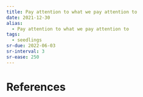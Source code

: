 ```yaml
---
title: Pay attention to what we pay attention to
date: 2021-12-30
alias:
  - Pay attention to what we pay attention to
tags:
  - seedlings
sr-due: 2022-06-03
sr-interval: 3
sr-ease: 250
---
```


# References


